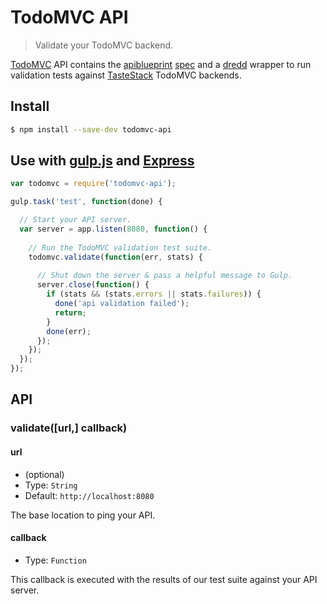# TodoMVC API
> Validate your TodoMVC backend.

[TodoMVC](//todomvc.com/) API contains the [apiblueprint](//apiblueprint.org/) [spec](todos.apib) and a [dredd](//github.com/apiaryio/dredd) wrapper to run validation tests against [TasteStack](//github.com/tastejs/TasteStack) TodoMVC backends.

## Install
```sh
$ npm install --save-dev todomvc-api
```

## Use with [gulp.js](//gulpjs.com) and [Express](//expressjs.com)
```js
var todomvc = require('todomvc-api');

gulp.task('test', function(done) {

  // Start your API server.
  var server = app.listen(8080, function() {
  
    // Run the TodoMVC validation test suite.
    todomvc.validate(function(err, stats) {
    
      // Shut down the server & pass a helpful message to Gulp.
      server.close(function() {
        if (stats && (stats.errors || stats.failures)) {
          done('api validation failed');
          return;
        }
        done(err);
      });
    });
  });
});
```

## API

### validate([url,] callback)

#### url
- (optional)
- Type: `String`
- Default: `http://localhost:8080`

The base location to ping your API.

#### callback
- Type: `Function`

This callback is executed with the results of our test suite against your API server.


